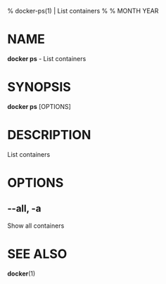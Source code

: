 % docker-ps(1) | List containers
% 
% MONTH YEAR

NAME
==================================================

**docker ps** - List containers

SYNOPSIS
==================================================

**docker ps** [OPTIONS]

DESCRIPTION
==================================================

List containers


OPTIONS
==================================================

--all, -a
--------------------------------------------------

Show all containers


SEE ALSO
==================================================

**docker**(1)


